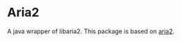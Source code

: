 # Aria2
A java wrapper of libaria2.
This package is based on <a href="https://www.github.com/aria2/aria2.git">aria2</a>.
